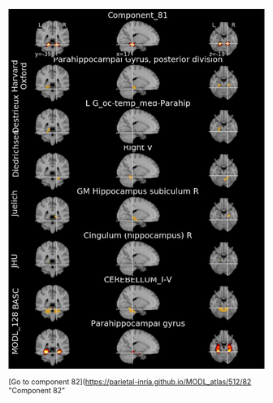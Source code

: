 


![81](preliminary/81.jpg "Component 81")

[Go to component 82](https://parietal-inria.github.io/MODL_atlas/512/82 "Component 82"